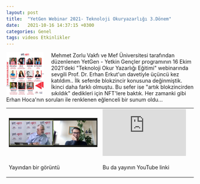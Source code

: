 ```yaml
---
layout: post
title:  "YetGen Webinar 2021- Teknoloji Okuryazarlığı 3.Dönem"
date:   2021-10-16 14:37:15 +0300
categories: Genel
tags: videos Etkinlikler
---
```


<img align="left" src="/assets/yetgen_211016_poster_800.jpg" style="width:20%; padding-right:20px"> Mehmet Zorlu Vakfı ve Mef Üniversitesi tarafından düzenlenen YetGen - Yetkin Gençler programının 16 Ekim 2021'deki "Teknoloji Okur Yazarlığı Eğitimi" webinarında sevgili Prof. Dr. Erhan Erkut'un davetiyle üçüncü kez katıldım.. İlk seferde blokzincir konusuna değinmiştik. İkinci daha farklı olmuştu. Bu sefer ise "artık blokzincirden sıkıldık" dedikleri için NFT'lere baktık. Her zamanki gibi Erhan Hoca'nın soruları ile renklenen eğlenceli bir sunum oldu... 
&nbsp;

<table><tr><td style="width:50%">
<img src="/assets/yetgen_211016_ss_800.jpg">
</td>
<td style="width:50%">
<iframe width="224" height="126" src="https://www.youtube.com/embed/FicQxgQKJSk&t=10375s" frameborder="0" allowfullscreen></iframe></td></tr>
<tr><td style="width:50%; vertical-align:top">
<p>
Yayından bir görüntü 
</p></td>
<td style="width:50%; vertical-align:top">
<p>Bu da yayının YouTube linki</p>
</td></tr> 
</table>


